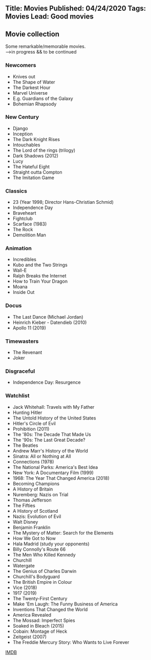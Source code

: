 Title: Movies
Published: 04/24/2020
Tags: Movies
Lead: Good movies
---

## Movie collection

Some remarkable/memorable movies.  
-->in progress && to be continued

### Newcomers

* Knives out
* The Shape of Water
* The Darkest Hour
* Marvel Universe
* E.g. Guardians of the Galaxy
* Bohemian Rhapsody



### New Century

* Django
* Inception
* The Dark Knight Rises
* Intouchables
* The Lord of the rings (trilogy)
* Dark Shadows (2012)
* Lucy
* The Hateful Eight
* Straight outta Compton
* The Imitation Game



### Classics

* 23 (Year 1998; Director Hans-Christian Schmid)
* Independence Day
* Braveheart
* Fightclub
* Scarface (1983)
* The Rock
* Demolition Man

### Animation

* Incredibles
* Kubo and the Two Strings
* Wall-E
* Ralph Breaks the Internet
* How to Train Your Dragon
* Moana
* Inside Out





### Docus

* The Last Dance (Michael Jordan)
* Heinrich Kieber - Datendieb (2010)
* Apollo 11 (2019)

### Timewasters

* The Revenant
* Joker

### Disgraceful

* Independence Day: Resurgence


### Watchlist
* Jack Whitehall: Travels with My Father
* Hunting Hitler
* The Untold History of the United States
* Hitler's Circle of Evil
* Prohibition (2011)
* The '80s: The Decade That Made Us
* The '90s: The Last Great Decade?
* The Beatles
* Andrew Marr's History of the World
* Sinatra: All or Nothing at All
* Connections (1978)
* The National Parks: America's Best Idea
* New York: A Documentary Film (1999)
* 1968: The Year That Changed America (2018)
* Becoming Champions
* A History of Britain
* Nuremberg: Nazis on Trial
* Thomas Jefferson
* The Fifties
* A History of Scotland
* Nazis: Evolution of Evil
* Walt Disney
* Benjamin Franklin
* The Mystery of Matter: Search for the Elements
* How We Got to Now
* Hala Madrid (study your opponents)
* Billy Connolly's Route 66
* The Men Who Killed Kennedy
* Churchill
* Watergate
* The Genius of Charles Darwin
* Churchill's Bodyguard
* The British Empire in Colour
* Vice (2018)
* 1917 (2019)
* The Twenty-First Century
* Make 'Em Laugh: The Funny Business of America
* Inventions That Changed the World
* America Revealed
* The Mossad: Imperfect Spies
* Soaked in Bleach (2015)
* Cobain: Montage of Heck
* Zeitgeist (2007)
* The Freddie Mercury Story: Who Wants to Live Forever

[IMDB](https://www.imdb.com/list/ls046696167/?sort=list_order,asc&st_dt=&mode=detail&page=2)



